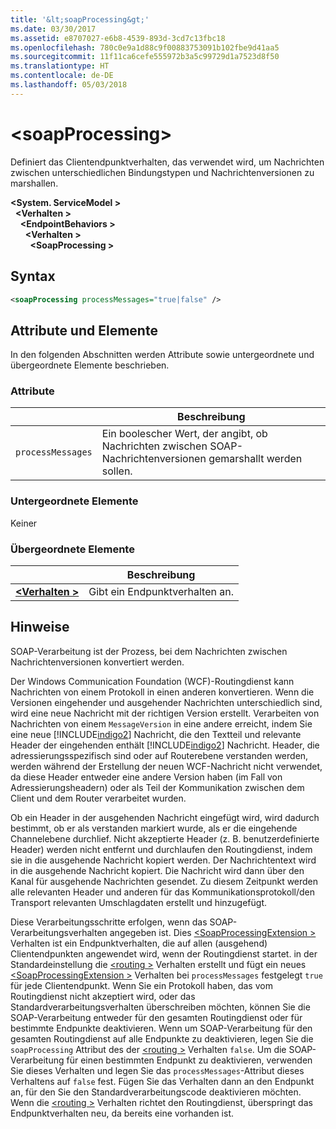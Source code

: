 ```yaml
---
title: '&lt;soapProcessing&gt;'
ms.date: 03/30/2017
ms.assetid: e8707027-e6b8-4539-893d-3cd7c13fbc18
ms.openlocfilehash: 780c0e9a1d88c9f00883753091b102fbe9d41aa5
ms.sourcegitcommit: 11f11ca6cefe555972b3a5c99729d1a7523d8f50
ms.translationtype: HT
ms.contentlocale: de-DE
ms.lasthandoff: 05/03/2018
---
```

# <a name="ltsoapprocessinggt"></a>&lt;soapProcessing&gt;

Definiert das Clientendpunktverhalten, das verwendet wird, um Nachrichten zwischen unterschiedlichen Bindungstypen und Nachrichtenversionen zu marshallen.

**\<System. ServiceModel >**   
&nbsp;&nbsp;**\<Verhalten >**   
&nbsp;&nbsp;&nbsp;&nbsp;**\<EndpointBehaviors >**   
&nbsp;&nbsp;&nbsp;&nbsp;&nbsp;&nbsp;**\<Verhalten >**   
&nbsp;&nbsp;&nbsp;&nbsp;&nbsp;&nbsp;&nbsp;&nbsp;**\<SoapProcessing >**

## <a name="syntax"></a>Syntax

```xml
<soapProcessing processMessages="true|false" />
```

## <a name="attributes-and-elements"></a>Attribute und Elemente

In den folgenden Abschnitten werden Attribute sowie untergeordnete und übergeordnete Elemente beschrieben.

### <a name="attributes"></a>Attribute

|                   | Beschreibung |
| ----------------- | ----------- |
| `processMessages` | Ein boolescher Wert, der angibt, ob Nachrichten zwischen SOAP-Nachrichtenversionen gemarshallt werden sollen. |

### <a name="child-elements"></a>Untergeordnete Elemente

Keiner

### <a name="parent-elements"></a>Übergeordnete Elemente

|     | Beschreibung |
| --- | ----------- |
| [**\<Verhalten >**](../../../../../docs/framework/configure-apps/file-schema/wcf/behavior-of-endpointbehaviors.md) | Gibt ein Endpunktverhalten an. |

## <a name="remarks"></a>Hinweise

SOAP-Verarbeitung ist der Prozess, bei dem Nachrichten zwischen Nachrichtenversionen konvertiert werden.

Der Windows Communication Foundation (WCF)-Routingdienst kann Nachrichten von einem Protokoll in einen anderen konvertieren. Wenn die Versionen eingehender und ausgehender Nachrichten unterschiedlich sind, wird eine neue Nachricht mit der richtigen Version erstellt. Verarbeiten von Nachrichten von einem <!--zz <xref:System.ServiceModel.Channel.MessageVersion> --> `MessageVersion` in eine andere erreicht, indem Sie eine neue [!INCLUDE[indigo2](../../../../../includes/indigo2-md.md)] Nachricht, die den Textteil und relevante Header der eingehenden enthält [!INCLUDE[indigo2](../../../../../includes/indigo2-md.md)] Nachricht. Header, die adressierungsspezifisch sind oder auf Routerebene verstanden werden, werden während der Erstellung der neuen WCF-Nachricht nicht verwendet, da diese Header entweder eine andere Version haben (im Fall von Adressierungsheadern) oder als Teil der Kommunikation zwischen dem Client und dem Router verarbeitet wurden.

Ob ein Header in der ausgehenden Nachricht eingefügt wird, wird dadurch bestimmt, ob er als verstanden markiert wurde, als er die eingehende Channelebene durchlief. Nicht akzeptierte Header (z. B. benutzerdefinierte Header) werden nicht entfernt und durchlaufen den Routingdienst, indem sie in die ausgehende Nachricht kopiert werden. Der Nachrichtentext wird in die ausgehende Nachricht kopiert. Die Nachricht wird dann über den Kanal für ausgehende Nachrichten gesendet. Zu diesem Zeitpunkt werden alle relevanten Header und anderen für das Kommunikationsprotokoll/den Transport relevanten Umschlagdaten erstellt und hinzugefügt.

Diese Verarbeitungsschritte erfolgen, wenn das SOAP-Verarbeitungsverhalten angegeben ist. Dies [ \<SoapProcessingExtension >](../../../../../docs/framework/configure-apps/file-schema/wcf/soapprocessing.md) Verhalten ist ein Endpunktverhalten, die auf allen (ausgehend) Clientendpunkten angewendet wird, wenn der Routingdienst startet. in der Standardeinstellung die [ \<routing >](../../../../../docs/framework/configure-apps/file-schema/wcf/routing-of-servicebehavior.md) Verhalten erstellt und fügt ein neues [ \<SoapProcessingExtension >](../../../../../docs/framework/configure-apps/file-schema/wcf/soapprocessing.md) Verhalten bei `processMessages` festgelegt `true` für jede Clientendpunkt. Wenn Sie ein Protokoll haben, das vom Routingdienst nicht akzeptiert wird, oder das Standardverarbeitungsverhalten überschreiben möchten, können Sie die SOAP-Verarbeitung entweder für den gesamten Routingdienst oder für bestimmte Endpunkte deaktivieren.  Wenn um SOAP-Verarbeitung für den gesamten Routingdienst auf alle Endpunkte zu deaktivieren, legen Sie die `soapProcessing` Attribut des der [ \<routing >](../../../../../docs/framework/configure-apps/file-schema/wcf/routing-of-servicebehavior.md) Verhalten `false`. Um die SOAP-Verarbeitung für einen bestimmten Endpunkt zu deaktivieren, verwenden Sie dieses Verhalten und legen Sie das `processMessages`-Attribut dieses Verhaltens auf `false` fest. Fügen Sie das Verhalten dann an den Endpunkt an, für den Sie den Standardverarbeitungscode deaktivieren möchten.  Wenn die [ \<routing >](../../../../../docs/framework/configure-apps/file-schema/wcf/routing-of-servicebehavior.md) Verhalten richtet den Routingdienst, überspringt das Endpunktverhalten neu, da bereits eine vorhanden ist.
